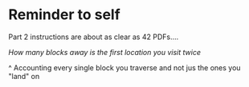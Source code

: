 # Reminder to self

Part 2 instructions are about as clear as 42 PDFs....

*How many blocks away is the first location you visit twice*

^ Accounting every single block you traverse and not jus the ones you "land" on
